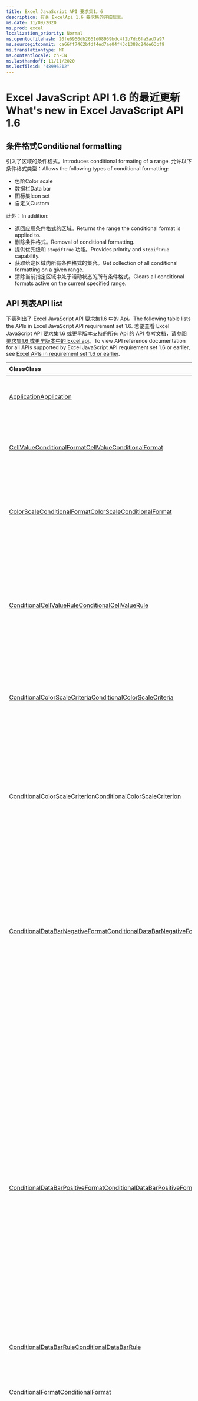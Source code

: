 ```yaml
---
title: Excel JavaScript API 要求集1。6
description: 有关 ExcelApi 1.6 要求集的详细信息。
ms.date: 11/09/2020
ms.prod: excel
localization_priority: Normal
ms.openlocfilehash: 20fe6950db2661d08969bdc4f2b7dc6fa5ad7a97
ms.sourcegitcommit: ca66ff7462bfdf4ed7ae04f43d1388c24de63bf9
ms.translationtype: MT
ms.contentlocale: zh-CN
ms.lasthandoff: 11/11/2020
ms.locfileid: "48996212"
---
```

# <a name="whats-new-in-excel-javascript-api-16"></a><span data-ttu-id="19ff9-103">Excel JavaScript API 1.6 的最近更新</span><span class="sxs-lookup"><span data-stu-id="19ff9-103">What's new in Excel JavaScript API 1.6</span></span>

## <a name="conditional-formatting"></a><span data-ttu-id="19ff9-104">条件格式</span><span class="sxs-lookup"><span data-stu-id="19ff9-104">Conditional formatting</span></span>

<span data-ttu-id="19ff9-105">引入了区域的条件格式。</span><span class="sxs-lookup"><span data-stu-id="19ff9-105">Introduces conditional formating of a range.</span></span> <span data-ttu-id="19ff9-106">允许以下条件格式类型：</span><span class="sxs-lookup"><span data-stu-id="19ff9-106">Allows the following types of conditional formatting:</span></span>

* <span data-ttu-id="19ff9-107">色阶</span><span class="sxs-lookup"><span data-stu-id="19ff9-107">Color scale</span></span>
* <span data-ttu-id="19ff9-108">数据栏</span><span class="sxs-lookup"><span data-stu-id="19ff9-108">Data bar</span></span>
* <span data-ttu-id="19ff9-109">图标集</span><span class="sxs-lookup"><span data-stu-id="19ff9-109">Icon set</span></span>
* <span data-ttu-id="19ff9-110">自定义</span><span class="sxs-lookup"><span data-stu-id="19ff9-110">Custom</span></span>

<span data-ttu-id="19ff9-111">此外：</span><span class="sxs-lookup"><span data-stu-id="19ff9-111">In addition:</span></span>

* <span data-ttu-id="19ff9-112">返回应用条件格式的区域。</span><span class="sxs-lookup"><span data-stu-id="19ff9-112">Returns the range the conditional format is applied to.</span></span>
* <span data-ttu-id="19ff9-113">删除条件格式。</span><span class="sxs-lookup"><span data-stu-id="19ff9-113">Removal of conditional formatting.</span></span>
* <span data-ttu-id="19ff9-114">提供优先级和 `stopifTrue` 功能。</span><span class="sxs-lookup"><span data-stu-id="19ff9-114">Provides priority and `stopifTrue` capability.</span></span>
* <span data-ttu-id="19ff9-115">获取给定区域内所有条件格式的集合。</span><span class="sxs-lookup"><span data-stu-id="19ff9-115">Get collection of all conditional formatting on a given range.</span></span>
* <span data-ttu-id="19ff9-116">清除当前指定区域中处于活动状态的所有条件格式。</span><span class="sxs-lookup"><span data-stu-id="19ff9-116">Clears all conditional formats active on the current specified range.</span></span>

## <a name="api-list"></a><span data-ttu-id="19ff9-117">API 列表</span><span class="sxs-lookup"><span data-stu-id="19ff9-117">API list</span></span>

<span data-ttu-id="19ff9-118">下表列出了 Excel JavaScript API 要求集1.6 中的 Api。</span><span class="sxs-lookup"><span data-stu-id="19ff9-118">The following table lists the APIs in Excel JavaScript API requirement set 1.6.</span></span> <span data-ttu-id="19ff9-119">若要查看 Excel JavaScript API 要求集1.6 或更早版本支持的所有 Api 的 API 参考文档，请参阅 [要求集1.6 或更早版本中的 Excel api](/javascript/api/excel?view=excel-js-1.6&preserve-view=true)。</span><span class="sxs-lookup"><span data-stu-id="19ff9-119">To view API reference documentation for all APIs supported by Excel JavaScript API requirement set 1.6 or earlier, see [Excel APIs in requirement set 1.6 or earlier](/javascript/api/excel?view=excel-js-1.6&preserve-view=true).</span></span>

| <span data-ttu-id="19ff9-120">Class</span><span class="sxs-lookup"><span data-stu-id="19ff9-120">Class</span></span> | <span data-ttu-id="19ff9-121">域</span><span class="sxs-lookup"><span data-stu-id="19ff9-121">Fields</span></span> | <span data-ttu-id="19ff9-122">说明</span><span class="sxs-lookup"><span data-stu-id="19ff9-122">Description</span></span> |
|:---|:---|:---|
|[<span data-ttu-id="19ff9-123">Application</span><span class="sxs-lookup"><span data-stu-id="19ff9-123">Application</span></span>](/javascript/api/excel/excel.application)|[<span data-ttu-id="19ff9-124">suspendApiCalculationUntilNextSync ( # B1 </span><span class="sxs-lookup"><span data-stu-id="19ff9-124">suspendApiCalculationUntilNextSync()</span></span>](/javascript/api/excel/excel.application#suspendapicalculationuntilnextsync--)|<span data-ttu-id="19ff9-125">在下一次调用“context.sync()”前暂停计算。</span><span class="sxs-lookup"><span data-stu-id="19ff9-125">Suspends calculation until the next "context.sync()" is called.</span></span>|
|[<span data-ttu-id="19ff9-126">CellValueConditionalFormat</span><span class="sxs-lookup"><span data-stu-id="19ff9-126">CellValueConditionalFormat</span></span>](/javascript/api/excel/excel.cellvalueconditionalformat)|[<span data-ttu-id="19ff9-127">format</span><span class="sxs-lookup"><span data-stu-id="19ff9-127">format</span></span>](/javascript/api/excel/excel.cellvalueconditionalformat#format)|<span data-ttu-id="19ff9-128">返回一个 format 对象，该对象封装条件格式字体、填充、边框和其他属性。</span><span class="sxs-lookup"><span data-stu-id="19ff9-128">Returns a format object, encapsulating the conditional formats font, fill, borders, and other properties.</span></span>|
||[<span data-ttu-id="19ff9-129">标尺</span><span class="sxs-lookup"><span data-stu-id="19ff9-129">rule</span></span>](/javascript/api/excel/excel.cellvalueconditionalformat#rule)|<span data-ttu-id="19ff9-130">指定此条件格式的 Rule 对象。</span><span class="sxs-lookup"><span data-stu-id="19ff9-130">Specifies the Rule object on this conditional format.</span></span>|
|[<span data-ttu-id="19ff9-131">ColorScaleConditionalFormat</span><span class="sxs-lookup"><span data-stu-id="19ff9-131">ColorScaleConditionalFormat</span></span>](/javascript/api/excel/excel.colorscaleconditionalformat)|[<span data-ttu-id="19ff9-132">criteria</span><span class="sxs-lookup"><span data-stu-id="19ff9-132">criteria</span></span>](/javascript/api/excel/excel.colorscaleconditionalformat#criteria)|<span data-ttu-id="19ff9-133">色阶的条件。</span><span class="sxs-lookup"><span data-stu-id="19ff9-133">The criteria of the color scale.</span></span>|
||[<span data-ttu-id="19ff9-134">threeColorScale</span><span class="sxs-lookup"><span data-stu-id="19ff9-134">threeColorScale</span></span>](/javascript/api/excel/excel.colorscaleconditionalformat#threecolorscale)|<span data-ttu-id="19ff9-135">如果为 true，则色阶将具有三个点 (最小、中点、最大) ，否则它将有两个 (最小值，最大) 。</span><span class="sxs-lookup"><span data-stu-id="19ff9-135">If true the color scale will have three points (minimum, midpoint, maximum), otherwise it will have two (minimum, maximum).</span></span>|
|[<span data-ttu-id="19ff9-136">ConditionalCellValueRule</span><span class="sxs-lookup"><span data-stu-id="19ff9-136">ConditionalCellValueRule</span></span>](/javascript/api/excel/excel.conditionalcellvaluerule)|[<span data-ttu-id="19ff9-137">formula1</span><span class="sxs-lookup"><span data-stu-id="19ff9-137">formula1</span></span>](/javascript/api/excel/excel.conditionalcellvaluerule#formula1)|<span data-ttu-id="19ff9-138">如果需要，公式可对条件格式规则进行求值。</span><span class="sxs-lookup"><span data-stu-id="19ff9-138">The formula, if required, to evaluate the conditional format rule on.</span></span>|
||[<span data-ttu-id="19ff9-139">formula2</span><span class="sxs-lookup"><span data-stu-id="19ff9-139">formula2</span></span>](/javascript/api/excel/excel.conditionalcellvaluerule#formula2)|<span data-ttu-id="19ff9-140">如果需要，公式可对条件格式规则进行求值。</span><span class="sxs-lookup"><span data-stu-id="19ff9-140">The formula, if required, to evaluate the conditional format rule on.</span></span>|
||[<span data-ttu-id="19ff9-141">operator</span><span class="sxs-lookup"><span data-stu-id="19ff9-141">operator</span></span>](/javascript/api/excel/excel.conditionalcellvaluerule#operator)|<span data-ttu-id="19ff9-142">单元格数值条件格式的运算符。</span><span class="sxs-lookup"><span data-stu-id="19ff9-142">The operator of the cell value conditional format.</span></span>|
|[<span data-ttu-id="19ff9-143">ConditionalColorScaleCriteria</span><span class="sxs-lookup"><span data-stu-id="19ff9-143">ConditionalColorScaleCriteria</span></span>](/javascript/api/excel/excel.conditionalcolorscalecriteria)|[<span data-ttu-id="19ff9-144">maximum</span><span class="sxs-lookup"><span data-stu-id="19ff9-144">maximum</span></span>](/javascript/api/excel/excel.conditionalcolorscalecriteria#maximum)|<span data-ttu-id="19ff9-145">最大点色阶条件。</span><span class="sxs-lookup"><span data-stu-id="19ff9-145">The maximum point Color Scale Criterion.</span></span>|
||[<span data-ttu-id="19ff9-146">放置</span><span class="sxs-lookup"><span data-stu-id="19ff9-146">midpoint</span></span>](/javascript/api/excel/excel.conditionalcolorscalecriteria#midpoint)|<span data-ttu-id="19ff9-147">色阶为 3 色阶时的中点色阶条件。</span><span class="sxs-lookup"><span data-stu-id="19ff9-147">The midpoint Color Scale Criterion if the color scale is a 3-color scale.</span></span>|
||[<span data-ttu-id="19ff9-148">minimum</span><span class="sxs-lookup"><span data-stu-id="19ff9-148">minimum</span></span>](/javascript/api/excel/excel.conditionalcolorscalecriteria#minimum)|<span data-ttu-id="19ff9-149">最小点色阶条件。</span><span class="sxs-lookup"><span data-stu-id="19ff9-149">The minimum point Color Scale Criterion.</span></span>|
|[<span data-ttu-id="19ff9-150">ConditionalColorScaleCriterion</span><span class="sxs-lookup"><span data-stu-id="19ff9-150">ConditionalColorScaleCriterion</span></span>](/javascript/api/excel/excel.conditionalcolorscalecriterion)|[<span data-ttu-id="19ff9-151">color</span><span class="sxs-lookup"><span data-stu-id="19ff9-151">color</span></span>](/javascript/api/excel/excel.conditionalcolorscalecriterion#color)|<span data-ttu-id="19ff9-152">色阶颜色的 HTML 颜色代码表示形式 (例如，#FF0000 代表红色) 。</span><span class="sxs-lookup"><span data-stu-id="19ff9-152">HTML color code representation of the color scale color (e.g., #FF0000 represents Red).</span></span>|
||[<span data-ttu-id="19ff9-153">formula</span><span class="sxs-lookup"><span data-stu-id="19ff9-153">formula</span></span>](/javascript/api/excel/excel.conditionalcolorscalecriterion#formula)|<span data-ttu-id="19ff9-154">数字、公式或 null（如果类型为 LowestValue）。</span><span class="sxs-lookup"><span data-stu-id="19ff9-154">A number, a formula, or null (if Type is LowestValue).</span></span>|
||[<span data-ttu-id="19ff9-155">type</span><span class="sxs-lookup"><span data-stu-id="19ff9-155">type</span></span>](/javascript/api/excel/excel.conditionalcolorscalecriterion#type)|<span data-ttu-id="19ff9-156">条件条件公式应基于什么。</span><span class="sxs-lookup"><span data-stu-id="19ff9-156">What the criterion conditional formula should be based on.</span></span>|
|[<span data-ttu-id="19ff9-157">ConditionalDataBarNegativeFormat</span><span class="sxs-lookup"><span data-stu-id="19ff9-157">ConditionalDataBarNegativeFormat</span></span>](/javascript/api/excel/excel.conditionaldatabarnegativeformat)|[<span data-ttu-id="19ff9-158">borderColor</span><span class="sxs-lookup"><span data-stu-id="19ff9-158">borderColor</span></span>](/javascript/api/excel/excel.conditionaldatabarnegativeformat#bordercolor)|<span data-ttu-id="19ff9-159">表示窗体 #RRGGBB（例如 "FFA500"）的边框线条颜色或作为已命名的 HTML 颜色（例如 "orange"）的 HTML 颜色代码。</span><span class="sxs-lookup"><span data-stu-id="19ff9-159">HTML color code representing the color of the border line, of the form #RRGGBB (e.g., "FFA500") or as a named HTML color (e.g., "orange").</span></span>|
||[<span data-ttu-id="19ff9-160">fillColor</span><span class="sxs-lookup"><span data-stu-id="19ff9-160">fillColor</span></span>](/javascript/api/excel/excel.conditionaldatabarnegativeformat#fillcolor)|<span data-ttu-id="19ff9-161">代表窗体 #RRGGBB (的填充颜色的 HTML 颜色代码，例如，"FFA500" ) 或作为命名的 HTML 颜色 (例如 "橙色" ) 。</span><span class="sxs-lookup"><span data-stu-id="19ff9-161">HTML color code representing the fill color, of the form #RRGGBB (e.g., "FFA500") or as a named HTML color (e.g., "orange").</span></span>|
||[<span data-ttu-id="19ff9-162">matchPositiveBorderColor</span><span class="sxs-lookup"><span data-stu-id="19ff9-162">matchPositiveBorderColor</span></span>](/javascript/api/excel/excel.conditionaldatabarnegativeformat#matchpositivebordercolor)|<span data-ttu-id="19ff9-163">指定负 DataBar 的边框颜色是否与正 DataBar 相同。</span><span class="sxs-lookup"><span data-stu-id="19ff9-163">Specifies if the negative DataBar has the same border color as the positive DataBar.</span></span>|
||[<span data-ttu-id="19ff9-164">matchPositiveFillColor</span><span class="sxs-lookup"><span data-stu-id="19ff9-164">matchPositiveFillColor</span></span>](/javascript/api/excel/excel.conditionaldatabarnegativeformat#matchpositivefillcolor)|<span data-ttu-id="19ff9-165">指定负 DataBar 的填充颜色是否与正 DataBar 相同。</span><span class="sxs-lookup"><span data-stu-id="19ff9-165">Specifies if the negative DataBar has the same fill color as the positive DataBar.</span></span>|
|[<span data-ttu-id="19ff9-166">ConditionalDataBarPositiveFormat</span><span class="sxs-lookup"><span data-stu-id="19ff9-166">ConditionalDataBarPositiveFormat</span></span>](/javascript/api/excel/excel.conditionaldatabarpositiveformat)|[<span data-ttu-id="19ff9-167">borderColor</span><span class="sxs-lookup"><span data-stu-id="19ff9-167">borderColor</span></span>](/javascript/api/excel/excel.conditionaldatabarpositiveformat#bordercolor)|<span data-ttu-id="19ff9-168">表示窗体 #RRGGBB（例如 "FFA500"）的边框线条颜色或作为已命名的 HTML 颜色（例如 "orange"）的 HTML 颜色代码。</span><span class="sxs-lookup"><span data-stu-id="19ff9-168">HTML color code representing the color of the border line, of the form #RRGGBB (e.g., "FFA500") or as a named HTML color (e.g., "orange").</span></span>|
||[<span data-ttu-id="19ff9-169">fillColor</span><span class="sxs-lookup"><span data-stu-id="19ff9-169">fillColor</span></span>](/javascript/api/excel/excel.conditionaldatabarpositiveformat#fillcolor)|<span data-ttu-id="19ff9-170">代表窗体 #RRGGBB (的填充颜色的 HTML 颜色代码，例如，"FFA500" ) 或作为命名的 HTML 颜色 (例如 "橙色" ) 。</span><span class="sxs-lookup"><span data-stu-id="19ff9-170">HTML color code representing the fill color, of the form #RRGGBB (e.g., "FFA500") or as a named HTML color (e.g., "orange").</span></span>|
||[<span data-ttu-id="19ff9-171">gradientFill</span><span class="sxs-lookup"><span data-stu-id="19ff9-171">gradientFill</span></span>](/javascript/api/excel/excel.conditionaldatabarpositiveformat#gradientfill)|<span data-ttu-id="19ff9-172">指定 DataBar 是否具有渐变。</span><span class="sxs-lookup"><span data-stu-id="19ff9-172">Specifies if the DataBar has a gradient.</span></span>|
|[<span data-ttu-id="19ff9-173">ConditionalDataBarRule</span><span class="sxs-lookup"><span data-stu-id="19ff9-173">ConditionalDataBarRule</span></span>](/javascript/api/excel/excel.conditionaldatabarrule)|[<span data-ttu-id="19ff9-174">formula</span><span class="sxs-lookup"><span data-stu-id="19ff9-174">formula</span></span>](/javascript/api/excel/excel.conditionaldatabarrule#formula)|<span data-ttu-id="19ff9-175">如果需要，公式可对 databar 规则进行求值。</span><span class="sxs-lookup"><span data-stu-id="19ff9-175">The formula, if required, to evaluate the databar rule on.</span></span>|
||[<span data-ttu-id="19ff9-176">type</span><span class="sxs-lookup"><span data-stu-id="19ff9-176">type</span></span>](/javascript/api/excel/excel.conditionaldatabarrule#type)|<span data-ttu-id="19ff9-177">Databar 的规则类型。</span><span class="sxs-lookup"><span data-stu-id="19ff9-177">The type of rule for the databar.</span></span>|
|[<span data-ttu-id="19ff9-178">ConditionalFormat</span><span class="sxs-lookup"><span data-stu-id="19ff9-178">ConditionalFormat</span></span>](/javascript/api/excel/excel.conditionalformat)|[<span data-ttu-id="19ff9-179">delete()</span><span class="sxs-lookup"><span data-stu-id="19ff9-179">delete()</span></span>](/javascript/api/excel/excel.conditionalformat#delete--)|<span data-ttu-id="19ff9-180">删除此条件格式。</span><span class="sxs-lookup"><span data-stu-id="19ff9-180">Deletes this conditional format.</span></span>|
||[<span data-ttu-id="19ff9-181">getRange()</span><span class="sxs-lookup"><span data-stu-id="19ff9-181">getRange()</span></span>](/javascript/api/excel/excel.conditionalformat#getrange--)|<span data-ttu-id="19ff9-182">返回应用条件格式的范围。</span><span class="sxs-lookup"><span data-stu-id="19ff9-182">Returns the range the conditonal format is applied to.</span></span>|
||[<span data-ttu-id="19ff9-183">getRangeOrNullObject()</span><span class="sxs-lookup"><span data-stu-id="19ff9-183">getRangeOrNullObject()</span></span>](/javascript/api/excel/excel.conditionalformat#getrangeornullobject--)|<span data-ttu-id="19ff9-184">返回条件格式应用于的区域; 或者，如果将条件格式应用于多个区域，则返回 null 对象。</span><span class="sxs-lookup"><span data-stu-id="19ff9-184">Returns the range the conditonal format is applied to, or a null object if the conditional format is applied to multiple ranges.</span></span>|
||[<span data-ttu-id="19ff9-185">priority</span><span class="sxs-lookup"><span data-stu-id="19ff9-185">priority</span></span>](/javascript/api/excel/excel.conditionalformat#priority)|<span data-ttu-id="19ff9-186">条件格式集合中当前存在此条件格式的优先级 (或索引) 。</span><span class="sxs-lookup"><span data-stu-id="19ff9-186">The priority (or index) within the conditional format collection that this conditional format currently exists in.</span></span>|
||[<span data-ttu-id="19ff9-187">cellValue</span><span class="sxs-lookup"><span data-stu-id="19ff9-187">cellValue</span></span>](/javascript/api/excel/excel.conditionalformat#cellvalue)|<span data-ttu-id="19ff9-188">如果当前条件格式为 CellValue 类型，则返回单元格值条件格式属性。</span><span class="sxs-lookup"><span data-stu-id="19ff9-188">Returns the cell value conditional format properties if the current conditional format is a CellValue type.</span></span>|
||[<span data-ttu-id="19ff9-189">cellValueOrNullObject</span><span class="sxs-lookup"><span data-stu-id="19ff9-189">cellValueOrNullObject</span></span>](/javascript/api/excel/excel.conditionalformat#cellvalueornullobject)|<span data-ttu-id="19ff9-190">如果当前条件格式为 CellValue 类型，则返回单元格值条件格式属性。</span><span class="sxs-lookup"><span data-stu-id="19ff9-190">Returns the cell value conditional format properties if the current conditional format is a CellValue type.</span></span>|
||[<span data-ttu-id="19ff9-191">色阶</span><span class="sxs-lookup"><span data-stu-id="19ff9-191">colorScale</span></span>](/javascript/api/excel/excel.conditionalformat#colorscale)|<span data-ttu-id="19ff9-192">如果当前条件格式为色阶类型，则返回色阶条件格式属性。</span><span class="sxs-lookup"><span data-stu-id="19ff9-192">Returns the ColorScale conditional format properties if the current conditional format is an ColorScale type.</span></span>|
||[<span data-ttu-id="19ff9-193">colorScaleOrNullObject</span><span class="sxs-lookup"><span data-stu-id="19ff9-193">colorScaleOrNullObject</span></span>](/javascript/api/excel/excel.conditionalformat#colorscaleornullobject)|<span data-ttu-id="19ff9-194">如果当前条件格式为色阶类型，则返回色阶条件格式属性。</span><span class="sxs-lookup"><span data-stu-id="19ff9-194">Returns the ColorScale conditional format properties if the current conditional format is an ColorScale type.</span></span>|
||[<span data-ttu-id="19ff9-195">自</span><span class="sxs-lookup"><span data-stu-id="19ff9-195">custom</span></span>](/javascript/api/excel/excel.conditionalformat#custom)|<span data-ttu-id="19ff9-196">如果当前条件格式为自定义类型，则返回自定义条件格式属性。</span><span class="sxs-lookup"><span data-stu-id="19ff9-196">Returns the custom conditional format properties if the current conditional format is a custom type.</span></span>|
||[<span data-ttu-id="19ff9-197">customOrNullObject</span><span class="sxs-lookup"><span data-stu-id="19ff9-197">customOrNullObject</span></span>](/javascript/api/excel/excel.conditionalformat#customornullobject)|<span data-ttu-id="19ff9-198">如果当前条件格式为自定义类型，则返回自定义条件格式属性。</span><span class="sxs-lookup"><span data-stu-id="19ff9-198">Returns the custom conditional format properties if the current conditional format is a custom type.</span></span>|
||[<span data-ttu-id="19ff9-199">dataBar</span><span class="sxs-lookup"><span data-stu-id="19ff9-199">dataBar</span></span>](/javascript/api/excel/excel.conditionalformat#databar)|<span data-ttu-id="19ff9-200">如果当前条件格式为数据栏，则返回数据条属性。</span><span class="sxs-lookup"><span data-stu-id="19ff9-200">Returns the data bar properties if the current conditional format is a data bar.</span></span>|
||[<span data-ttu-id="19ff9-201">dataBarOrNullObject</span><span class="sxs-lookup"><span data-stu-id="19ff9-201">dataBarOrNullObject</span></span>](/javascript/api/excel/excel.conditionalformat#databarornullobject)|<span data-ttu-id="19ff9-202">如果当前条件格式为数据栏，则返回数据条属性。</span><span class="sxs-lookup"><span data-stu-id="19ff9-202">Returns the data bar properties if the current conditional format is a data bar.</span></span>|
||[<span data-ttu-id="19ff9-203">iconSet</span><span class="sxs-lookup"><span data-stu-id="19ff9-203">iconSet</span></span>](/javascript/api/excel/excel.conditionalformat#iconset)|<span data-ttu-id="19ff9-204">如果当前条件格式为 IconSet 类型，则返回 IconSet 条件格式属性。</span><span class="sxs-lookup"><span data-stu-id="19ff9-204">Returns the IconSet conditional format properties if the current conditional format is an IconSet type.</span></span>|
||[<span data-ttu-id="19ff9-205">iconSetOrNullObject</span><span class="sxs-lookup"><span data-stu-id="19ff9-205">iconSetOrNullObject</span></span>](/javascript/api/excel/excel.conditionalformat#iconsetornullobject)|<span data-ttu-id="19ff9-206">如果当前条件格式为 IconSet 类型，则返回 IconSet 条件格式属性。</span><span class="sxs-lookup"><span data-stu-id="19ff9-206">Returns the IconSet conditional format properties if the current conditional format is an IconSet type.</span></span>|
||[<span data-ttu-id="19ff9-207">id</span><span class="sxs-lookup"><span data-stu-id="19ff9-207">id</span></span>](/javascript/api/excel/excel.conditionalformat#id)|<span data-ttu-id="19ff9-208">当前 ConditionalFormatCollection 内的条件格式的优先级。</span><span class="sxs-lookup"><span data-stu-id="19ff9-208">The Priority of the Conditional Format within the current ConditionalFormatCollection.</span></span>|
||[<span data-ttu-id="19ff9-209">好</span><span class="sxs-lookup"><span data-stu-id="19ff9-209">preset</span></span>](/javascript/api/excel/excel.conditionalformat#preset)|<span data-ttu-id="19ff9-210">返回预设条件的条件格式。</span><span class="sxs-lookup"><span data-stu-id="19ff9-210">Returns the preset criteria conditional format.</span></span>|
||[<span data-ttu-id="19ff9-211">presetOrNullObject</span><span class="sxs-lookup"><span data-stu-id="19ff9-211">presetOrNullObject</span></span>](/javascript/api/excel/excel.conditionalformat#presetornullobject)|<span data-ttu-id="19ff9-212">返回预设条件的条件格式。</span><span class="sxs-lookup"><span data-stu-id="19ff9-212">Returns the preset criteria conditional format.</span></span>|
||[<span data-ttu-id="19ff9-213">textComparison</span><span class="sxs-lookup"><span data-stu-id="19ff9-213">textComparison</span></span>](/javascript/api/excel/excel.conditionalformat#textcomparison)|<span data-ttu-id="19ff9-214">如果当前条件格式是文本类型，则返回特定的文本条件格式属性。</span><span class="sxs-lookup"><span data-stu-id="19ff9-214">Returns the specific text conditional format properties if the current conditional format is a text type.</span></span>|
||[<span data-ttu-id="19ff9-215">textComparisonOrNullObject</span><span class="sxs-lookup"><span data-stu-id="19ff9-215">textComparisonOrNullObject</span></span>](/javascript/api/excel/excel.conditionalformat#textcomparisonornullobject)|<span data-ttu-id="19ff9-216">如果当前条件格式是文本类型，则返回特定的文本条件格式属性。</span><span class="sxs-lookup"><span data-stu-id="19ff9-216">Returns the specific text conditional format properties if the current conditional format is a text type.</span></span>|
||[<span data-ttu-id="19ff9-217">topBottom</span><span class="sxs-lookup"><span data-stu-id="19ff9-217">topBottom</span></span>](/javascript/api/excel/excel.conditionalformat#topbottom)|<span data-ttu-id="19ff9-218">如果当前条件格式为 TopBottom 类型，则返回 Top/底端条件格式属性。</span><span class="sxs-lookup"><span data-stu-id="19ff9-218">Returns the Top/Bottom conditional format properties if the current conditional format is an TopBottom type.</span></span>|
||[<span data-ttu-id="19ff9-219">topBottomOrNullObject</span><span class="sxs-lookup"><span data-stu-id="19ff9-219">topBottomOrNullObject</span></span>](/javascript/api/excel/excel.conditionalformat#topbottomornullobject)|<span data-ttu-id="19ff9-220">如果当前条件格式为 TopBottom 类型，则返回 Top/底端条件格式属性。</span><span class="sxs-lookup"><span data-stu-id="19ff9-220">Returns the Top/Bottom conditional format properties if the current conditional format is an TopBottom type.</span></span>|
||[<span data-ttu-id="19ff9-221">type</span><span class="sxs-lookup"><span data-stu-id="19ff9-221">type</span></span>](/javascript/api/excel/excel.conditionalformat#type)|<span data-ttu-id="19ff9-222">一种条件格式。</span><span class="sxs-lookup"><span data-stu-id="19ff9-222">A type of conditional format.</span></span>|
||[<span data-ttu-id="19ff9-223">stopIfTrue</span><span class="sxs-lookup"><span data-stu-id="19ff9-223">stopIfTrue</span></span>](/javascript/api/excel/excel.conditionalformat#stopiftrue)|<span data-ttu-id="19ff9-224">如果满足此条件格式的条件，则不会有任何低优先级格式应在此单元格上生效。</span><span class="sxs-lookup"><span data-stu-id="19ff9-224">If the conditions of this conditional format are met, no lower-priority formats shall take effect on that cell.</span></span>|
|[<span data-ttu-id="19ff9-225">ConditionalFormatCollection</span><span class="sxs-lookup"><span data-stu-id="19ff9-225">ConditionalFormatCollection</span></span>](/javascript/api/excel/excel.conditionalformatcollection)|[<span data-ttu-id="19ff9-226">添加 (类型： ConditionalFormatType) </span><span class="sxs-lookup"><span data-stu-id="19ff9-226">add(type: Excel.ConditionalFormatType)</span></span>](/javascript/api/excel/excel.conditionalformatcollection#add-type-)|<span data-ttu-id="19ff9-227">将新的条件格式添加到集合中的第一个/最高优先级处。</span><span class="sxs-lookup"><span data-stu-id="19ff9-227">Adds a new conditional format to the collection at the first/top priority.</span></span>|
||[<span data-ttu-id="19ff9-228">clearAll ( # B1 </span><span class="sxs-lookup"><span data-stu-id="19ff9-228">clearAll()</span></span>](/javascript/api/excel/excel.conditionalformatcollection#clearall--)|<span data-ttu-id="19ff9-229">清除当前指定区域中处于活动状态的所有条件格式。</span><span class="sxs-lookup"><span data-stu-id="19ff9-229">Clears all conditional formats active on the current specified range.</span></span>|
||[<span data-ttu-id="19ff9-230">getCount()</span><span class="sxs-lookup"><span data-stu-id="19ff9-230">getCount()</span></span>](/javascript/api/excel/excel.conditionalformatcollection#getcount--)|<span data-ttu-id="19ff9-231">返回工作簿中的条件格式数。</span><span class="sxs-lookup"><span data-stu-id="19ff9-231">Returns the number of conditional formats in the workbook.</span></span>|
||[<span data-ttu-id="19ff9-232">getItem(id: string)</span><span class="sxs-lookup"><span data-stu-id="19ff9-232">getItem(id: string)</span></span>](/javascript/api/excel/excel.conditionalformatcollection#getitem-id-)|<span data-ttu-id="19ff9-233">返回给定 ID 的条件格式。</span><span class="sxs-lookup"><span data-stu-id="19ff9-233">Returns a conditional format for the given ID.</span></span>|
||[<span data-ttu-id="19ff9-234">getItemAt(index: number)</span><span class="sxs-lookup"><span data-stu-id="19ff9-234">getItemAt(index: number)</span></span>](/javascript/api/excel/excel.conditionalformatcollection#getitemat-index-)|<span data-ttu-id="19ff9-235">返回给定索引处的条件格式。</span><span class="sxs-lookup"><span data-stu-id="19ff9-235">Returns a conditional format at the given index.</span></span>|
||[<span data-ttu-id="19ff9-236">items</span><span class="sxs-lookup"><span data-stu-id="19ff9-236">items</span></span>](/javascript/api/excel/excel.conditionalformatcollection#items)|<span data-ttu-id="19ff9-237">获取此集合中已加载的子项。</span><span class="sxs-lookup"><span data-stu-id="19ff9-237">Gets the loaded child items in this collection.</span></span>|
|[<span data-ttu-id="19ff9-238">ConditionalFormatRule</span><span class="sxs-lookup"><span data-stu-id="19ff9-238">ConditionalFormatRule</span></span>](/javascript/api/excel/excel.conditionalformatrule)|[<span data-ttu-id="19ff9-239">formula</span><span class="sxs-lookup"><span data-stu-id="19ff9-239">formula</span></span>](/javascript/api/excel/excel.conditionalformatrule#formula)|<span data-ttu-id="19ff9-240">如果需要，公式可对条件格式规则进行求值。</span><span class="sxs-lookup"><span data-stu-id="19ff9-240">The formula, if required, to evaluate the conditional format rule on.</span></span>|
||[<span data-ttu-id="19ff9-241">formulaLocal</span><span class="sxs-lookup"><span data-stu-id="19ff9-241">formulaLocal</span></span>](/javascript/api/excel/excel.conditionalformatrule#formulalocal)|<span data-ttu-id="19ff9-242">如果需要，公式可采用用户的语言对条件格式规则进行求值。</span><span class="sxs-lookup"><span data-stu-id="19ff9-242">The formula, if required, to evaluate the conditional format rule on in the user's language.</span></span>|
||[<span data-ttu-id="19ff9-243">formulaR1C1</span><span class="sxs-lookup"><span data-stu-id="19ff9-243">formulaR1C1</span></span>](/javascript/api/excel/excel.conditionalformatrule#formular1c1)|<span data-ttu-id="19ff9-244">如果需要，公式可采用 R1C1 表示法对条件格式规则进行求值。</span><span class="sxs-lookup"><span data-stu-id="19ff9-244">The formula, if required, to evaluate the conditional format rule on in R1C1-style notation.</span></span>|
|[<span data-ttu-id="19ff9-245">ConditionalIconCriterion</span><span class="sxs-lookup"><span data-stu-id="19ff9-245">ConditionalIconCriterion</span></span>](/javascript/api/excel/excel.conditionaliconcriterion)|[<span data-ttu-id="19ff9-246">customIcon</span><span class="sxs-lookup"><span data-stu-id="19ff9-246">customIcon</span></span>](/javascript/api/excel/excel.conditionaliconcriterion#customicon)|<span data-ttu-id="19ff9-247">如果与默认 IconSet 不同，返回当前条件的自定义图标，否则将返回 null。</span><span class="sxs-lookup"><span data-stu-id="19ff9-247">The custom icon for the current criterion if different from the default IconSet, else null will be returned.</span></span>|
||[<span data-ttu-id="19ff9-248">formula</span><span class="sxs-lookup"><span data-stu-id="19ff9-248">formula</span></span>](/javascript/api/excel/excel.conditionaliconcriterion#formula)|<span data-ttu-id="19ff9-249">取决于类型的数字或公式。</span><span class="sxs-lookup"><span data-stu-id="19ff9-249">A number or a formula depending on the type.</span></span>|
||[<span data-ttu-id="19ff9-250">operator</span><span class="sxs-lookup"><span data-stu-id="19ff9-250">operator</span></span>](/javascript/api/excel/excel.conditionaliconcriterion#operator)|<span data-ttu-id="19ff9-251">图标条件格式的每个规则类型的 GreaterThan 或 GreaterThanOrEqual。</span><span class="sxs-lookup"><span data-stu-id="19ff9-251">GreaterThan or GreaterThanOrEqual for each of the rule type for the Icon conditional format.</span></span>|
||[<span data-ttu-id="19ff9-252">type</span><span class="sxs-lookup"><span data-stu-id="19ff9-252">type</span></span>](/javascript/api/excel/excel.conditionaliconcriterion#type)|<span data-ttu-id="19ff9-253">应基于的图标条件公式。</span><span class="sxs-lookup"><span data-stu-id="19ff9-253">What the icon conditional formula should be based on.</span></span>|
|[<span data-ttu-id="19ff9-254">ConditionalPresetCriteriaRule</span><span class="sxs-lookup"><span data-stu-id="19ff9-254">ConditionalPresetCriteriaRule</span></span>](/javascript/api/excel/excel.conditionalpresetcriteriarule)|[<span data-ttu-id="19ff9-255">依据</span><span class="sxs-lookup"><span data-stu-id="19ff9-255">criterion</span></span>](/javascript/api/excel/excel.conditionalpresetcriteriarule#criterion)|<span data-ttu-id="19ff9-256">条件格式的条件。</span><span class="sxs-lookup"><span data-stu-id="19ff9-256">The criterion of the conditional format.</span></span>|
|[<span data-ttu-id="19ff9-257">ConditionalRangeBorder</span><span class="sxs-lookup"><span data-stu-id="19ff9-257">ConditionalRangeBorder</span></span>](/javascript/api/excel/excel.conditionalrangeborder)|[<span data-ttu-id="19ff9-258">color</span><span class="sxs-lookup"><span data-stu-id="19ff9-258">color</span></span>](/javascript/api/excel/excel.conditionalrangeborder#color)|<span data-ttu-id="19ff9-259">表示窗体 #RRGGBB（例如 "FFA500"）的边框线条颜色或作为已命名的 HTML 颜色（例如 "orange"）的 HTML 颜色代码。</span><span class="sxs-lookup"><span data-stu-id="19ff9-259">HTML color code representing the color of the border line, of the form #RRGGBB (e.g., "FFA500") or as a named HTML color (e.g., "orange").</span></span>|
||[<span data-ttu-id="19ff9-260">sideIndex</span><span class="sxs-lookup"><span data-stu-id="19ff9-260">sideIndex</span></span>](/javascript/api/excel/excel.conditionalrangeborder#sideindex)|<span data-ttu-id="19ff9-261">指示边框的特定边的常量值。</span><span class="sxs-lookup"><span data-stu-id="19ff9-261">Constant value that indicates the specific side of the border.</span></span>|
||[<span data-ttu-id="19ff9-262">style</span><span class="sxs-lookup"><span data-stu-id="19ff9-262">style</span></span>](/javascript/api/excel/excel.conditionalrangeborder#style)|<span data-ttu-id="19ff9-263">线条样式的常量之一，指定边框的线条样式。</span><span class="sxs-lookup"><span data-stu-id="19ff9-263">One of the constants of line style specifying the line style for the border.</span></span>|
|[<span data-ttu-id="19ff9-264">ConditionalRangeBorderCollection</span><span class="sxs-lookup"><span data-stu-id="19ff9-264">ConditionalRangeBorderCollection</span></span>](/javascript/api/excel/excel.conditionalrangebordercollection)|[<span data-ttu-id="19ff9-265">getItem (索引： ConditionalRangeBorderIndex) </span><span class="sxs-lookup"><span data-stu-id="19ff9-265">getItem(index: Excel.ConditionalRangeBorderIndex)</span></span>](/javascript/api/excel/excel.conditionalrangebordercollection#getitem-index-)|<span data-ttu-id="19ff9-266">使用其名称获取 border 对象</span><span class="sxs-lookup"><span data-stu-id="19ff9-266">Gets a border object using its name.</span></span>|
||[<span data-ttu-id="19ff9-267">getItemAt(index: number)</span><span class="sxs-lookup"><span data-stu-id="19ff9-267">getItemAt(index: number)</span></span>](/javascript/api/excel/excel.conditionalrangebordercollection#getitemat-index-)|<span data-ttu-id="19ff9-268">使用其索引获取 border 对象</span><span class="sxs-lookup"><span data-stu-id="19ff9-268">Gets a border object using its index.</span></span>|
||[<span data-ttu-id="19ff9-269">bottom</span><span class="sxs-lookup"><span data-stu-id="19ff9-269">bottom</span></span>](/javascript/api/excel/excel.conditionalrangebordercollection#bottom)|<span data-ttu-id="19ff9-270">获取下边框。</span><span class="sxs-lookup"><span data-stu-id="19ff9-270">Gets the bottom border.</span></span>|
||[<span data-ttu-id="19ff9-271">count</span><span class="sxs-lookup"><span data-stu-id="19ff9-271">count</span></span>](/javascript/api/excel/excel.conditionalrangebordercollection#count)|<span data-ttu-id="19ff9-272">集合中的 border 对象数量。</span><span class="sxs-lookup"><span data-stu-id="19ff9-272">Number of border objects in the collection.</span></span>|
||[<span data-ttu-id="19ff9-273">items</span><span class="sxs-lookup"><span data-stu-id="19ff9-273">items</span></span>](/javascript/api/excel/excel.conditionalrangebordercollection#items)|<span data-ttu-id="19ff9-274">获取此集合中已加载的子项。</span><span class="sxs-lookup"><span data-stu-id="19ff9-274">Gets the loaded child items in this collection.</span></span>|
||[<span data-ttu-id="19ff9-275">left</span><span class="sxs-lookup"><span data-stu-id="19ff9-275">left</span></span>](/javascript/api/excel/excel.conditionalrangebordercollection#left)|<span data-ttu-id="19ff9-276">获取左边框。</span><span class="sxs-lookup"><span data-stu-id="19ff9-276">Gets the left border.</span></span>|
||[<span data-ttu-id="19ff9-277">right</span><span class="sxs-lookup"><span data-stu-id="19ff9-277">right</span></span>](/javascript/api/excel/excel.conditionalrangebordercollection#right)|<span data-ttu-id="19ff9-278">获取右边框。</span><span class="sxs-lookup"><span data-stu-id="19ff9-278">Gets the right border.</span></span>|
||[<span data-ttu-id="19ff9-279">top</span><span class="sxs-lookup"><span data-stu-id="19ff9-279">top</span></span>](/javascript/api/excel/excel.conditionalrangebordercollection#top)|<span data-ttu-id="19ff9-280">获取上边框。</span><span class="sxs-lookup"><span data-stu-id="19ff9-280">Gets the top border.</span></span>|
|[<span data-ttu-id="19ff9-281">ConditionalRangeFill</span><span class="sxs-lookup"><span data-stu-id="19ff9-281">ConditionalRangeFill</span></span>](/javascript/api/excel/excel.conditionalrangefill)|[<span data-ttu-id="19ff9-282">clear()</span><span class="sxs-lookup"><span data-stu-id="19ff9-282">clear()</span></span>](/javascript/api/excel/excel.conditionalrangefill#clear--)|<span data-ttu-id="19ff9-283">重置填充。</span><span class="sxs-lookup"><span data-stu-id="19ff9-283">Resets the fill.</span></span>|
||[<span data-ttu-id="19ff9-284">color</span><span class="sxs-lookup"><span data-stu-id="19ff9-284">color</span></span>](/javascript/api/excel/excel.conditionalrangefill#color)|<span data-ttu-id="19ff9-285">代表填充颜色的 HTML 颜色代码 #RRGGBB (例如，"FFA500" ) 或作为命名的 HTML 颜色 (例如 "橙色" ) 。</span><span class="sxs-lookup"><span data-stu-id="19ff9-285">HTML color code representing the color of the fill, of the form #RRGGBB (e.g., "FFA500") or as a named HTML color (e.g., "orange").</span></span>|
|[<span data-ttu-id="19ff9-286">ConditionalRangeFont</span><span class="sxs-lookup"><span data-stu-id="19ff9-286">ConditionalRangeFont</span></span>](/javascript/api/excel/excel.conditionalrangefont)|[<span data-ttu-id="19ff9-287">bold</span><span class="sxs-lookup"><span data-stu-id="19ff9-287">bold</span></span>](/javascript/api/excel/excel.conditionalrangefont#bold)|<span data-ttu-id="19ff9-288">指定字体是否为粗体。</span><span class="sxs-lookup"><span data-stu-id="19ff9-288">Specifies if the font is bold.</span></span>|
||[<span data-ttu-id="19ff9-289">clear()</span><span class="sxs-lookup"><span data-stu-id="19ff9-289">clear()</span></span>](/javascript/api/excel/excel.conditionalrangefont#clear--)|<span data-ttu-id="19ff9-290">重置字体格式。</span><span class="sxs-lookup"><span data-stu-id="19ff9-290">Resets the font formats.</span></span>|
||[<span data-ttu-id="19ff9-291">color</span><span class="sxs-lookup"><span data-stu-id="19ff9-291">color</span></span>](/javascript/api/excel/excel.conditionalrangefont#color)|<span data-ttu-id="19ff9-292">文本颜色的 HTML 颜色代码表示 (例如，#FF0000 代表红色) 。</span><span class="sxs-lookup"><span data-stu-id="19ff9-292">HTML color code representation of the text color (e.g., #FF0000 represents Red).</span></span>|
||[<span data-ttu-id="19ff9-293">italic</span><span class="sxs-lookup"><span data-stu-id="19ff9-293">italic</span></span>](/javascript/api/excel/excel.conditionalrangefont#italic)|<span data-ttu-id="19ff9-294">指定字体是否为斜体。</span><span class="sxs-lookup"><span data-stu-id="19ff9-294">Specifies if the font is italic.</span></span>|
||[<span data-ttu-id="19ff9-295">strikethrough</span><span class="sxs-lookup"><span data-stu-id="19ff9-295">strikethrough</span></span>](/javascript/api/excel/excel.conditionalrangefont#strikethrough)|<span data-ttu-id="19ff9-296">指定字体的删除线状态。</span><span class="sxs-lookup"><span data-stu-id="19ff9-296">Specifies the strikethrough status of the font.</span></span>|
||[<span data-ttu-id="19ff9-297">underline</span><span class="sxs-lookup"><span data-stu-id="19ff9-297">underline</span></span>](/javascript/api/excel/excel.conditionalrangefont#underline)|<span data-ttu-id="19ff9-298">应用于字体的下划线类型。</span><span class="sxs-lookup"><span data-stu-id="19ff9-298">The type of underline applied to the font.</span></span>|
|[<span data-ttu-id="19ff9-299">ConditionalRangeFormat</span><span class="sxs-lookup"><span data-stu-id="19ff9-299">ConditionalRangeFormat</span></span>](/javascript/api/excel/excel.conditionalrangeformat)|[<span data-ttu-id="19ff9-300">numberFormat</span><span class="sxs-lookup"><span data-stu-id="19ff9-300">numberFormat</span></span>](/javascript/api/excel/excel.conditionalrangeformat#numberformat)|<span data-ttu-id="19ff9-301">表示给定范围的 Excel 数字格式代码。</span><span class="sxs-lookup"><span data-stu-id="19ff9-301">Represents Excel's number format code for the given range.</span></span>|
||[<span data-ttu-id="19ff9-302">Borders</span><span class="sxs-lookup"><span data-stu-id="19ff9-302">borders</span></span>](/javascript/api/excel/excel.conditionalrangeformat#borders)|<span data-ttu-id="19ff9-303">应用于整体条件格式范围的 border 对象的集合。</span><span class="sxs-lookup"><span data-stu-id="19ff9-303">Collection of border objects that apply to the overall conditional format range.</span></span>|
||[<span data-ttu-id="19ff9-304">fill</span><span class="sxs-lookup"><span data-stu-id="19ff9-304">fill</span></span>](/javascript/api/excel/excel.conditionalrangeformat#fill)|<span data-ttu-id="19ff9-305">返回在整体条件格式范围上定义的 fill 对象。</span><span class="sxs-lookup"><span data-stu-id="19ff9-305">Returns the fill object defined on the overall conditional format range.</span></span>|
||[<span data-ttu-id="19ff9-306">font</span><span class="sxs-lookup"><span data-stu-id="19ff9-306">font</span></span>](/javascript/api/excel/excel.conditionalrangeformat#font)|<span data-ttu-id="19ff9-307">返回在整体条件格式区域上定义的 font 对象。</span><span class="sxs-lookup"><span data-stu-id="19ff9-307">Returns the font object defined on the overall conditional format range.</span></span>|
|[<span data-ttu-id="19ff9-308">ConditionalTextComparisonRule</span><span class="sxs-lookup"><span data-stu-id="19ff9-308">ConditionalTextComparisonRule</span></span>](/javascript/api/excel/excel.conditionaltextcomparisonrule)|[<span data-ttu-id="19ff9-309">operator</span><span class="sxs-lookup"><span data-stu-id="19ff9-309">operator</span></span>](/javascript/api/excel/excel.conditionaltextcomparisonrule#operator)|<span data-ttu-id="19ff9-310">文本条件格式的运算符。</span><span class="sxs-lookup"><span data-stu-id="19ff9-310">The operator of the text conditional format.</span></span>|
||[<span data-ttu-id="19ff9-311">text</span><span class="sxs-lookup"><span data-stu-id="19ff9-311">text</span></span>](/javascript/api/excel/excel.conditionaltextcomparisonrule#text)|<span data-ttu-id="19ff9-312">条件格式的文本值。</span><span class="sxs-lookup"><span data-stu-id="19ff9-312">The Text value of conditional format.</span></span>|
|[<span data-ttu-id="19ff9-313">ConditionalTopBottomRule</span><span class="sxs-lookup"><span data-stu-id="19ff9-313">ConditionalTopBottomRule</span></span>](/javascript/api/excel/excel.conditionaltopbottomrule)|[<span data-ttu-id="19ff9-314">rank</span><span class="sxs-lookup"><span data-stu-id="19ff9-314">rank</span></span>](/javascript/api/excel/excel.conditionaltopbottomrule#rank)|<span data-ttu-id="19ff9-315">1 和 1000 之间的数字排名或 1 和 100 之间的百分比排名。</span><span class="sxs-lookup"><span data-stu-id="19ff9-315">The rank between 1 and 1000 for numeric ranks or 1 and 100 for percent ranks.</span></span>|
||[<span data-ttu-id="19ff9-316">type</span><span class="sxs-lookup"><span data-stu-id="19ff9-316">type</span></span>](/javascript/api/excel/excel.conditionaltopbottomrule#type)|<span data-ttu-id="19ff9-317">根据顶部或底部排名设置值的格式。</span><span class="sxs-lookup"><span data-stu-id="19ff9-317">Format values based on the top or bottom rank.</span></span>|
|[<span data-ttu-id="19ff9-318">CustomConditionalFormat</span><span class="sxs-lookup"><span data-stu-id="19ff9-318">CustomConditionalFormat</span></span>](/javascript/api/excel/excel.customconditionalformat)|[<span data-ttu-id="19ff9-319">format</span><span class="sxs-lookup"><span data-stu-id="19ff9-319">format</span></span>](/javascript/api/excel/excel.customconditionalformat#format)|<span data-ttu-id="19ff9-320">返回一个 format 对象，该对象封装条件格式字体、填充、边框和其他属性。</span><span class="sxs-lookup"><span data-stu-id="19ff9-320">Returns a format object, encapsulating the conditional formats font, fill, borders, and other properties.</span></span>|
||[<span data-ttu-id="19ff9-321">标尺</span><span class="sxs-lookup"><span data-stu-id="19ff9-321">rule</span></span>](/javascript/api/excel/excel.customconditionalformat#rule)|<span data-ttu-id="19ff9-322">指定此条件格式的 Rule 对象。</span><span class="sxs-lookup"><span data-stu-id="19ff9-322">Specifies the Rule object on this conditional format.</span></span>|
|[<span data-ttu-id="19ff9-323">DataBarConditionalFormat</span><span class="sxs-lookup"><span data-stu-id="19ff9-323">DataBarConditionalFormat</span></span>](/javascript/api/excel/excel.databarconditionalformat)|[<span data-ttu-id="19ff9-324">axisColor</span><span class="sxs-lookup"><span data-stu-id="19ff9-324">axisColor</span></span>](/javascript/api/excel/excel.databarconditionalformat#axiscolor)|<span data-ttu-id="19ff9-325">代表坐标轴颜色的 HTML 颜色代码，格式 #RRGGBB (，例如，"FFA500" ) 或作为命名的 HTML 颜色 (例如，"橙色" ) 。</span><span class="sxs-lookup"><span data-stu-id="19ff9-325">HTML color code representing the color of the Axis line, of the form #RRGGBB (e.g., "FFA500") or as a named HTML color (e.g., "orange").</span></span>|
||[<span data-ttu-id="19ff9-326">axisFormat</span><span class="sxs-lookup"><span data-stu-id="19ff9-326">axisFormat</span></span>](/javascript/api/excel/excel.databarconditionalformat#axisformat)|<span data-ttu-id="19ff9-327">为 Excel 数据栏确定轴的方式的表示形式。</span><span class="sxs-lookup"><span data-stu-id="19ff9-327">Representation of how the axis is determined for an Excel data bar.</span></span>|
||[<span data-ttu-id="19ff9-328">barDirection</span><span class="sxs-lookup"><span data-stu-id="19ff9-328">barDirection</span></span>](/javascript/api/excel/excel.databarconditionalformat#bardirection)|<span data-ttu-id="19ff9-329">指定数据条图形的基于方向。</span><span class="sxs-lookup"><span data-stu-id="19ff9-329">Specifies the direction that the data bar graphic should be based on.</span></span>|
||[<span data-ttu-id="19ff9-330">lowerBoundRule</span><span class="sxs-lookup"><span data-stu-id="19ff9-330">lowerBoundRule</span></span>](/javascript/api/excel/excel.databarconditionalformat#lowerboundrule)|<span data-ttu-id="19ff9-331">构成数据栏的下限（以及如何计算，如果适用）的规则。</span><span class="sxs-lookup"><span data-stu-id="19ff9-331">The rule for what consistutes the lower bound (and how to calculate it, if applicable) for a data bar.</span></span>|
||[<span data-ttu-id="19ff9-332">negativeFormat</span><span class="sxs-lookup"><span data-stu-id="19ff9-332">negativeFormat</span></span>](/javascript/api/excel/excel.databarconditionalformat#negativeformat)|<span data-ttu-id="19ff9-333">在 Excel 数据栏中的轴左侧的所有值的表示形式。</span><span class="sxs-lookup"><span data-stu-id="19ff9-333">Representation of all values to the left of the axis in an Excel data bar.</span></span>|
||[<span data-ttu-id="19ff9-334">positiveFormat</span><span class="sxs-lookup"><span data-stu-id="19ff9-334">positiveFormat</span></span>](/javascript/api/excel/excel.databarconditionalformat#positiveformat)|<span data-ttu-id="19ff9-335">在 Excel 数据栏中的轴右侧的所有值的表示形式。</span><span class="sxs-lookup"><span data-stu-id="19ff9-335">Representation of all values to the right of the axis in an Excel data bar.</span></span>|
||[<span data-ttu-id="19ff9-336">showDataBarOnly</span><span class="sxs-lookup"><span data-stu-id="19ff9-336">showDataBarOnly</span></span>](/javascript/api/excel/excel.databarconditionalformat#showdatabaronly)|<span data-ttu-id="19ff9-337">如果为 true，则对应用数据栏的单元格隐藏值。</span><span class="sxs-lookup"><span data-stu-id="19ff9-337">If true, hides the values from the cells where the data bar is applied.</span></span>|
||[<span data-ttu-id="19ff9-338">upperBoundRule</span><span class="sxs-lookup"><span data-stu-id="19ff9-338">upperBoundRule</span></span>](/javascript/api/excel/excel.databarconditionalformat#upperboundrule)|<span data-ttu-id="19ff9-339">构成数据栏的上限（以及如何计算，如果适用）的规则。</span><span class="sxs-lookup"><span data-stu-id="19ff9-339">The rule for what constitutes the upper bound (and how to calculate it, if applicable) for a data bar.</span></span>|
|[<span data-ttu-id="19ff9-340">IconSetConditionalFormat</span><span class="sxs-lookup"><span data-stu-id="19ff9-340">IconSetConditionalFormat</span></span>](/javascript/api/excel/excel.iconsetconditionalformat)|[<span data-ttu-id="19ff9-341">criteria</span><span class="sxs-lookup"><span data-stu-id="19ff9-341">criteria</span></span>](/javascript/api/excel/excel.iconsetconditionalformat#criteria)|<span data-ttu-id="19ff9-342">用于条件图标的规则和潜在自定义图标的条件和 IconSets 的数组。</span><span class="sxs-lookup"><span data-stu-id="19ff9-342">An array of Criteria and IconSets for the rules and potential custom icons for conditional icons.</span></span>|
||[<span data-ttu-id="19ff9-343">reverseIconOrder</span><span class="sxs-lookup"><span data-stu-id="19ff9-343">reverseIconOrder</span></span>](/javascript/api/excel/excel.iconsetconditionalformat#reverseiconorder)|<span data-ttu-id="19ff9-344">如果为 true，则反转 IconSet 的图标订单。</span><span class="sxs-lookup"><span data-stu-id="19ff9-344">If true, reverses the icon orders for the IconSet.</span></span>|
||[<span data-ttu-id="19ff9-345">showIconOnly</span><span class="sxs-lookup"><span data-stu-id="19ff9-345">showIconOnly</span></span>](/javascript/api/excel/excel.iconsetconditionalformat#showicononly)|<span data-ttu-id="19ff9-346">如果为 true，则隐藏值并仅显示图标。</span><span class="sxs-lookup"><span data-stu-id="19ff9-346">If true, hides the values and only shows icons.</span></span>|
||[<span data-ttu-id="19ff9-347">style</span><span class="sxs-lookup"><span data-stu-id="19ff9-347">style</span></span>](/javascript/api/excel/excel.iconsetconditionalformat#style)|<span data-ttu-id="19ff9-348">如果设置，则显示条件格式的 IconSet 选项。</span><span class="sxs-lookup"><span data-stu-id="19ff9-348">If set, displays the IconSet option for the conditional format.</span></span>|
|[<span data-ttu-id="19ff9-349">PresetCriteriaConditionalFormat</span><span class="sxs-lookup"><span data-stu-id="19ff9-349">PresetCriteriaConditionalFormat</span></span>](/javascript/api/excel/excel.presetcriteriaconditionalformat)|[<span data-ttu-id="19ff9-350">format</span><span class="sxs-lookup"><span data-stu-id="19ff9-350">format</span></span>](/javascript/api/excel/excel.presetcriteriaconditionalformat#format)|<span data-ttu-id="19ff9-351">返回一个 format 对象，该对象封装条件格式字体、填充、边框和其他属性。</span><span class="sxs-lookup"><span data-stu-id="19ff9-351">Returns a format object, encapsulating the conditional formats font, fill, borders, and other properties.</span></span>|
||[<span data-ttu-id="19ff9-352">标尺</span><span class="sxs-lookup"><span data-stu-id="19ff9-352">rule</span></span>](/javascript/api/excel/excel.presetcriteriaconditionalformat#rule)|<span data-ttu-id="19ff9-353">条件格式的规则。</span><span class="sxs-lookup"><span data-stu-id="19ff9-353">The rule of the conditional format.</span></span>|
|[<span data-ttu-id="19ff9-354">Range</span><span class="sxs-lookup"><span data-stu-id="19ff9-354">Range</span></span>](/javascript/api/excel/excel.range)|[<span data-ttu-id="19ff9-355">calculate()</span><span class="sxs-lookup"><span data-stu-id="19ff9-355">calculate()</span></span>](/javascript/api/excel/excel.range#calculate--)|<span data-ttu-id="19ff9-356">计算工作表上的单元格区域。</span><span class="sxs-lookup"><span data-stu-id="19ff9-356">Calculates a range of cells on a worksheet.</span></span>|
||[<span data-ttu-id="19ff9-357">conditionalFormats</span><span class="sxs-lookup"><span data-stu-id="19ff9-357">conditionalFormats</span></span>](/javascript/api/excel/excel.range#conditionalformats)|<span data-ttu-id="19ff9-358">与该范围相交的 ConditionalFormats 的集合。</span><span class="sxs-lookup"><span data-stu-id="19ff9-358">The collection of ConditionalFormats that intersect the range.</span></span>|
|[<span data-ttu-id="19ff9-359">TextConditionalFormat</span><span class="sxs-lookup"><span data-stu-id="19ff9-359">TextConditionalFormat</span></span>](/javascript/api/excel/excel.textconditionalformat)|[<span data-ttu-id="19ff9-360">format</span><span class="sxs-lookup"><span data-stu-id="19ff9-360">format</span></span>](/javascript/api/excel/excel.textconditionalformat#format)|<span data-ttu-id="19ff9-361">返回一个 format 对象，该对象封装条件格式字体、填充、边框和其他属性。</span><span class="sxs-lookup"><span data-stu-id="19ff9-361">Returns a format object, encapsulating the conditional formats font, fill, borders, and other properties.</span></span>|
||[<span data-ttu-id="19ff9-362">标尺</span><span class="sxs-lookup"><span data-stu-id="19ff9-362">rule</span></span>](/javascript/api/excel/excel.textconditionalformat#rule)|<span data-ttu-id="19ff9-363">条件格式的规则。</span><span class="sxs-lookup"><span data-stu-id="19ff9-363">The rule of the conditional format.</span></span>|
|[<span data-ttu-id="19ff9-364">TopBottomConditionalFormat</span><span class="sxs-lookup"><span data-stu-id="19ff9-364">TopBottomConditionalFormat</span></span>](/javascript/api/excel/excel.topbottomconditionalformat)|[<span data-ttu-id="19ff9-365">format</span><span class="sxs-lookup"><span data-stu-id="19ff9-365">format</span></span>](/javascript/api/excel/excel.topbottomconditionalformat#format)|<span data-ttu-id="19ff9-366">返回一个 format 对象，该对象封装条件格式字体、填充、边框和其他属性。</span><span class="sxs-lookup"><span data-stu-id="19ff9-366">Returns a format object, encapsulating the conditional formats font, fill, borders, and other properties.</span></span>|
||[<span data-ttu-id="19ff9-367">标尺</span><span class="sxs-lookup"><span data-stu-id="19ff9-367">rule</span></span>](/javascript/api/excel/excel.topbottomconditionalformat#rule)|<span data-ttu-id="19ff9-368">顶部/底部条件格式的条件。</span><span class="sxs-lookup"><span data-stu-id="19ff9-368">The criteria of the Top/Bottom conditional format.</span></span>|
|[<span data-ttu-id="19ff9-369">Worksheet</span><span class="sxs-lookup"><span data-stu-id="19ff9-369">Worksheet</span></span>](/javascript/api/excel/excel.worksheet)|[<span data-ttu-id="19ff9-370">计算 (markAllDirty： boolean) </span><span class="sxs-lookup"><span data-stu-id="19ff9-370">calculate(markAllDirty: boolean)</span></span>](/javascript/api/excel/excel.worksheet#calculate-markalldirty-)|<span data-ttu-id="19ff9-371">计算工作表上的所有单元格。</span><span class="sxs-lookup"><span data-stu-id="19ff9-371">Calculates all cells on a worksheet.</span></span>|

## <a name="see-also"></a><span data-ttu-id="19ff9-372">另请参阅</span><span class="sxs-lookup"><span data-stu-id="19ff9-372">See also</span></span>

- [<span data-ttu-id="19ff9-373">Excel JavaScript API 参考文档</span><span class="sxs-lookup"><span data-stu-id="19ff9-373">Excel JavaScript API Reference Documentation</span></span>](/javascript/api/excel?view=excel-js-1.6&preserve-view=true)
- [<span data-ttu-id="19ff9-374">Excel JavaScript API 要求集</span><span class="sxs-lookup"><span data-stu-id="19ff9-374">Excel JavaScript API requirement sets</span></span>](excel-api-requirement-sets.md)
